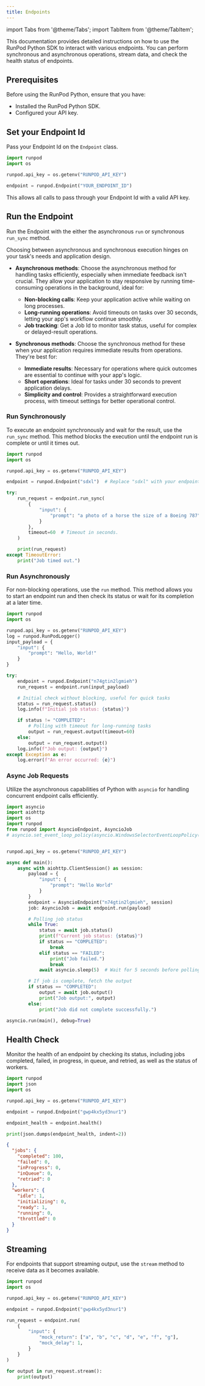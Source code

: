 ```yaml
---
title: Endpoints
---
```


import Tabs from '@theme/Tabs';
import TabItem from '@theme/TabItem';

This documentation provides detailed instructions on how to use the RunPod Python SDK to interact with various endpoints.
You can perform synchronous and asynchronous operations, stream data, and check the health status of endpoints.

## Prerequisites

Before using the RunPod Python, ensure that you have:

- Installed the RunPod Python SDK.
- Configured your API key.

## Set your Endpoint Id

Pass your Endpoint Id on the `Endpoint` class.

```python
import runpod
import os

runpod.api_key = os.getenv("RUNPOD_API_KEY")

endpoint = runpod.Endpoint("YOUR_ENDPOINT_ID")
```

This allows all calls to pass through your Endpoint Id with a valid API key.

## Run the Endpoint

Run the Endpoint with the either the asynchronous `run` or synchronous `run_sync` method.

Choosing between asynchronous and synchronous execution hinges on your task's needs and application design.

- **Asynchronous methods**: Choose the asynchronous method for handling tasks efficiently, especially when immediate feedback isn't crucial.
  They allow your application to stay responsive by running time-consuming operations in the background, ideal for:
  - **Non-blocking calls**: Keep your application active while waiting on long processes.
  - **Long-running operations**: Avoid timeouts on tasks over 30 seconds, letting your app's workflow continue smoothly.
  - **Job tracking**: Get a Job Id to monitor task status, useful for complex or delayed-result operations.

- **Synchronous methods**: Choose the synchronous method for these when your application requires immediate results from operations.
  They're best for:
  - **Immediate results**: Necessary for operations where quick outcomes are essential to continue with your app's logic.
  - **Short operations**: Ideal for tasks under 30 seconds to prevent application delays.
  - **Simplicity and control**: Provides a straightforward execution process, with timeout settings for better operational control.

### Run Synchronously

To execute an endpoint synchronously and wait for the result, use the `run_sync` method.
This method blocks the execution until the endpoint run is complete or until it times out.

```python
import runpod
import os

runpod.api_key = os.getenv("RUNPOD_API_KEY")

endpoint = runpod.Endpoint("sdxl")  # Replace "sdxl" with your endpoint ID.

try:
    run_request = endpoint.run_sync(
        {
            "input": {
                "prompt": "a photo of a horse the size of a Boeing 787"
            }
        },
        timeout=60  # Timeout in seconds.
    )

    print(run_request)
except TimeoutError:
    print("Job timed out.")
```

### Run Asynchronously

For non-blocking operations, use the `run` method.
This method allows you to start an endpoint run and then check its status or wait for its completion at a later time.

```python
import runpod
import os

runpod.api_key = os.getenv("RUNPOD_API_KEY")
log = runpod.RunPodLogger()
input_payload = {
    "input": {
        "prompt": "Hello, World!"
    }
}

try:
    endpoint = runpod.Endpoint("n74gtin2lgmieh")
    run_request = endpoint.run(input_payload)

    # Initial check without blocking, useful for quick tasks
    status = run_request.status()
    log.info(f"Initial job status: {status}")

    if status != "COMPLETED":
        # Polling with timeout for long-running tasks
        output = run_request.output(timeout=60)
    else:
        output = run_request.output()
    log.info(f"Job output: {output}")
except Exception as e:
    log.error(f"An error occurred: {e}")
```

### Async Job Requests

Utilize the asynchronous capabilities of Python with `asyncio` for handling concurrent endpoint calls efficiently.

```python
import asyncio
import aiohttp
import os
import runpod
from runpod import AsyncioEndpoint, AsyncioJob
# asyncio.set_event_loop_policy(asyncio.WindowsSelectorEventLoopPolicy())  # For Windows users.


runpod.api_key = os.getenv("RUNPOD_API_KEY")

async def main():
    async with aiohttp.ClientSession() as session:
        payload = {
            "input": {
                "prompt": "Hello World"
            }
        }
        endpoint = AsyncioEndpoint("n74gtin2lgmieh", session)
        job: AsyncioJob = await endpoint.run(payload)

        # Polling job status
        while True:
            status = await job.status()
            print(f"Current job status: {status}")
            if status == "COMPLETED":
                break
            elif status == "FAILED":
                print("Job failed.")
                break
            await asyncio.sleep(5)  # Wait for 5 seconds before polling again

        # If job is complete, fetch the output
        if status == "COMPLETED":
            output = await job.output()
            print("Job output:", output)
        else:
            print("Job did not complete successfully.")

asyncio.run(main(), debug=True)
```

## Health Check

Monitor the health of an endpoint by checking its status, including jobs completed, failed, in progress, in queue, and retried, as well as the status of workers.

<Tabs>
  <TabItem value="python" label="Python" default>

```python
import runpod
import json
import os

runpod.api_key = os.getenv("RUNPOD_API_KEY")

endpoint = runpod.Endpoint("gwp4kx5yd3nur1")

endpoint_health = endpoint.health()

print(json.dumps(endpoint_health, indent=2))
```

</TabItem>
  <TabItem value="output" label="Output">

```json
{
  "jobs": {
    "completed": 100,
    "failed": 0,
    "inProgress": 0,
    "inQueue": 0,
    "retried": 0
  },
  "workers": {
    "idle": 1,
    "initializing": 0,
    "ready": 1,
    "running": 0,
    "throttled": 0
  }
}
```

</TabItem>

</Tabs>

## Streaming

For endpoints that support streaming output, use the `stream` method to receive data as it becomes available.

```python
import runpod
import os

runpod.api_key = os.getenv("RUNPOD_API_KEY")

endpoint = runpod.Endpoint("gwp4kx5yd3nur1")

run_request = endpoint.run(
    {
        "input": {
            "mock_return": ["a", "b", "c", "d", "e", "f", "g"],
            "mock_delay": 1,
        }
    }
)

for output in run_request.stream():
    print(output)
```
